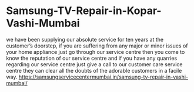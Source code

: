 # Samsung-TV-Repair-in-Kopar-Vashi-Mumbai
we have been supplying our absolute service for ten years at the customer’s doorstep, if you are suffering from any major or minor issues of your home appliance just go through our service centre then you come to know the reputation of our service centre and if you have any quarries regarding our service centre just give a call to our customer care service centre they can clear all the doubts of the adorable customers in a facile way. https://samsungservicecentermumbai.in/samsung-tv-repair-in-vashi-mumbai/
